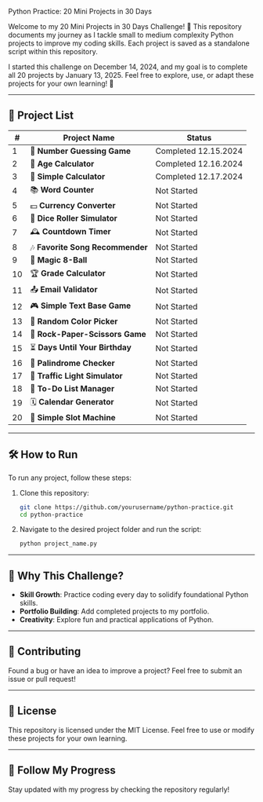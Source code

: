 Python Practice: 20 Mini Projects in 30 Days

Welcome to my 20 Mini Projects in 30 Days Challenge! 🎉 This repository documents my journey as I tackle small to medium complexity Python projects to improve my coding skills. Each project is saved as a standalone script within this repository. 

I started this challenge on December 14, 2024, and my goal is to complete all 20 projects by January 13, 2025. Feel free to explore, use, or adapt these projects for your own learning! 🚀

---

## 📂 Project List

| #   | Project Name                  | Status               |
|-----|-------------------------------|----------------------|
| 1   | 🌟 **Number Guessing Game**    | Completed 12.15.2024 |
| 2   | 📅 **Age Calculator**          | Completed 12.16.2024 |
| 3   | 🧮 **Simple Calculator**       | Completed 12.17.2024 |
| 4   | 📚 **Word Counter**            | Not Started          |
| 5   | 💵 **Currency Converter**      | Not Started          |
| 6   | 🎲 **Dice Roller Simulator**   | Not Started          |
| 7   | 🕰️ **Countdown Timer**         | Not Started          |
| 8   | 🎶 **Favorite Song Recommender** | Not Started          |
| 9   | 🧙 **Magic 8-Ball**            | Not Started          |
| 10  | 🏆 **Grade Calculator**        | Not Started          |
| 11  | 📤 **Email Validator**         | Not Started          |
| 12  | 🎮 **Simple Text Base Game** | Not Started          |
| 13  | 🌈 **Random Color Picker**     | Not Started          |
| 14  | 🎴 **Rock-Paper-Scissors Game** | Not Started          |
| 15  | ⏳ **Days Until Your Birthday** | Not Started          |
| 16  | 🔄 **Palindrome Checker**      | Not Started          |
| 17  | 🚦 **Traffic Light Simulator** | Not Started          |
| 18  | 📜 **To-Do List Manager**      | Not Started          |
| 19  | 🗓️ **Calendar Generator**      | Not Started          |
| 20  | 🎰 **Simple Slot Machine**     | Not Started          |

---

## 🛠️ How to Run
To run any project, follow these steps:
1. Clone this repository:
   ```bash
   git clone https://github.com/yourusername/python-practice.git
   cd python-practice
   ```
2. Navigate to the desired project folder and run the script:
   ```bash
   python project_name.py
   ```

---

## 🌟 Why This Challenge?
- **Skill Growth**: Practice coding every day to solidify foundational Python skills.
- **Portfolio Building**: Add completed projects to my portfolio.
- **Creativity**: Explore fun and practical applications of Python.

---

## 🤝 Contributing
Found a bug or have an idea to improve a project? Feel free to submit an issue or pull request!

---

## 📜 License
This repository is licensed under the MIT License. Feel free to use or modify these projects for your own learning.

---

## 🚀 Follow My Progress
Stay updated with my progress by checking the repository regularly!
